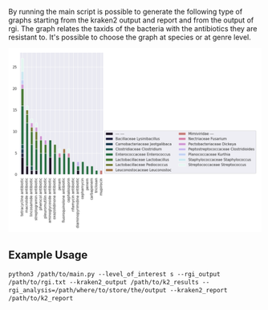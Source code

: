 By running the main script is possible to generate the following type of graphs starting from the kraken2 output and report and from the output of rgi. The graph relates the taxids of the bacteria with the antibiotics they are resistant to. It's possible to choose the graph at species or at genre level.
<p align="center">
  <img src="/imgs/Analysis_figure_g_g.png" width="800" title="Analysis_figure" alt="Analysis_figure">
</p>

## Example Usage

```
python3 /path/to/main.py --level_of_interest s --rgi_output /path/to/rgi.txt --kraken2_output /path/to/k2_results --rgi_analysis=/path/where/to/store/the/output --kraken2_report /path/to/k2_report
```
